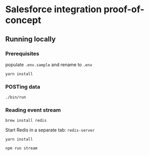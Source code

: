 Salesforce integration proof-of-concept
==========
## Running locally
### Prerequisites
populate `.env.sample` and rename to `.env`

`yarn install`

### POSTing data
`./bin/run`
### Reading event stream
`brew install redis`

Start Redis in a separate tab:
`redis-server`

`yarn install`

`npm run stream`


